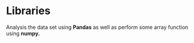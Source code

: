# Libraries
Analysis the data set using <b>Pandas</b> as well as perform some array function using <b>numpy.</b> 
